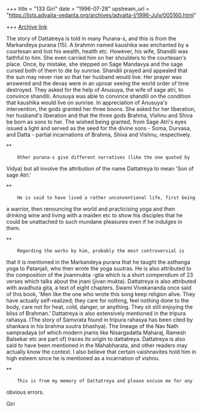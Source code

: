 +++
title = "133 Giri"
date = "1996-07-28"
upstream_url = "https://lists.advaita-vedanta.org/archives/advaita-l/1996-July/005160.html"

+++
[Archive link](https://lists.advaita-vedanta.org/archives/advaita-l/1996-July/005160.html)

The story of Dattatreya is told in many Purana-s, and this is from the
Markandeya purana (15).
        A brahmin named kaushika was enchanted by a courtesan and lost
his wealth, health etc. However, his wife, Shandili was faithful to him.
She even carried him on her shoulders to the courtesan's place. Once, by
mistake, she stepped on Sage Mandavya and the sage cursed both of them to
die by sunrise. Shandili prayed and appealed that the sun may never rise
so that her husband would live. Her prayer was answered and the devas
were in an uproar seeing the world order of time  destroyed. They asked for
the help of Anusuya, the wife of sage atri, to convince shandili.
        Anusuya was able to convince shandili on the condition that
kaushika would live on sunrise. In appreciation of Anusuya's
intervention, the gods granted her three boons. She asked for her
liberation, her husband's liberation and that the three gods Brahma,
Vishnu and Shiva be born as sons to her. The wished being granted, from
Sage Atri's eyes issued a light and served as the seed for the divine
sons - Soma, Durvasa, and Datta - partial incarnations of Brahma, Shiva
and Vishnu, respectively.

**

        Other purana-s give different narratives (like the one quoted by
Vidya) but all involve the attribution of the name Dattatreya to mean 'Son
of sage Atri.'

**

        He is said to have lived a rather unconventional life, first being
a warrior, then renouncing the world and practicising yoga and then
drinking wine and living with a maiden etc to show his disciples that he
could be unattached to such mundane pleasures even if he indulges in them.

**

        Regarding the works by him, probably the most controversial is
that it is mentioned in the Markandeya purana that he taught the asthanga
yoga to Patanjali, who then wrote the yoga suutras.
        He is also attributed to the composition of the jivanmukta -gita
which is a short compendium of 23 verses which talks about the jnani
(jivan mukta). Dattatreya is also attributed with avadhuta gita, a text of
eight chapters. Swami Vivekananda once said of this book, 'Men like the
one who wrote this song keep religion alive. They have actually
self-realized; they care for nothing, feel nothing done to the body, care
not for heat, cold, danger, or anything. They sit still enjoying the bliss
of Brahman.'
        Dattatreya is also extensively mentioned in the tripura rahasya.
(The story of Samvrata found in tripura rahasya has been cited by shankara
in his brahma suutra bhashya). The lineage of the Nav Nath sampradaya (of
which modern jnanis like Nisargadatta Maharaj, Ramesh Balsekar etc are
part of) traces its origin to dattatreya.
        Dattatreya is also said to have been mentioned in the Mahabharata,
and other readers may actually know the context. I also believe that
certain vaishnavites hold him in high esteem since he is mentioned as a
incarnation of vishnu.

**

        This is from my memory of Dattatreya and please excuse me for any
obvious errors.

Giri


